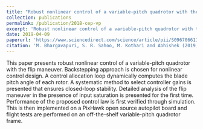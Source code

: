 ```yaml
---
title: "Robust nonlinear control of a variable-pitch quadrotor with the flip maneuver"
collection: publications
permalink: /publication/2018-cep-vp
excerpt: 'Robust nonlinear control of a variable-pitch quadrotor with the flip maneuver'
date: 2019-04-09
paperurl: 'https://www.sciencedirect.com/science/article/pii/S0967066118302855'
citation: 'M. Bhargavapuri, S. R. Sahoo, M. Kothari and Abhishek (2019, June). &quot;Robust nonlinear control of a variable-pitch quadrotor with the flip maneuver.&quot; <i>  Control Engineering Practice (CEP) </i>. vol. 87, (pp. 26-42), doi: 10.1016/j.conengprac.2019.03.012'
---
```

This paper presents robust nonlinear control of a variable-pitch quadrotor with the flip maneuver. Backstepping approach is chosen for nonlinear control design. A control allocation loop dynamically computes the blade pitch angle of each rotor. A systematic method to select controller gains is presented that ensures closed-loop stability. Detailed analysis of the flip maneuver in the presence of input saturation is presented for the first time. Performance of the proposed control law is first verified through simulation. This is then implemented on a PixHawk open source autopilot board and flight tests are performed on an off-the-shelf variable-pitch quadrotor frame.


